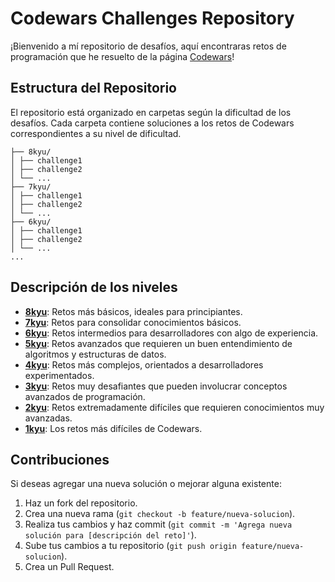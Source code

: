 # Codewars Challenges Repository

¡Bienvenido a mí repositorio de desafíos, aquí encontraras retos de programación que he resuelto de la página [Codewars](https://www.codewars.com/)!


## Estructura del Repositorio

El repositorio está organizado en carpetas según la dificultad de los desafíos. Cada carpeta contiene soluciones a los retos de Codewars correspondientes a su nivel de dificultad.
```
├── 8kyu/
│ ├── challenge1
│ ├── challenge2
│ └── ...
├── 7kyu/
│ ├── challenge1
│ ├── challenge2
│ └── ...
├── 6kyu/
│ ├── challenge1
│ ├── challenge2
│ └── ...
...
```
## Descripción de los niveles

- **[8kyu](./8kyu)**: Retos más básicos, ideales para principiantes.
- **[7kyu](./7kyu)**: Retos para consolidar conocimientos básicos.
- **[6kyu](./6kyu)**: Retos intermedios para desarrolladores con algo de experiencia.
- **[5kyu](./5kyu)**: Retos avanzados que requieren un buen entendimiento de algoritmos y estructuras de datos.
- **[4kyu](./4kyu)**: Retos más complejos, orientados a desarrolladores experimentados.
- **[3kyu](./3kyu)**: Retos muy desafiantes que pueden involucrar conceptos avanzados de programación.
- **[2kyu](./2kyu)**: Retos extremadamente difíciles que requieren conocimientos muy avanzadas.
- **[1kyu](./1kyu)**: Los retos más difíciles de Codewars.

## Contribuciones

Si deseas agregar una nueva solución o mejorar alguna existente:

1. Haz un fork del repositorio.
2. Crea una nueva rama (`git checkout -b feature/nueva-solucion`).
3. Realiza tus cambios y haz commit (`git commit -m 'Agrega nueva solución para [descripción del reto]'`).
4. Sube tus cambios a tu repositorio (`git push origin feature/nueva-solucion`).
5. Crea un Pull Request.
